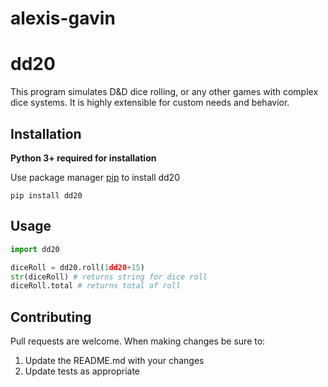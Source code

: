 # alexis-gavin

# dd20

This program simulates D&D dice rolling, or any other
games with complex dice systems. It is highly extensible
for custom needs and behavior. 

## Installation 

**Python 3+ required for installation**

Use package manager [pip](https://pip.pypa.io/en/stable/) to install dd20

```pip install dd20```

## Usage 

```python
import dd20

diceRoll = dd20.roll(1dd20+15)
str(diceRoll) # returns string for dice roll
diceRoll.total # returns total of roll
```

## Contributing 

Pull requests are welcome. When making changes be sure to:

1. Update the README.md with your changes 
2. Update tests as appropriate 